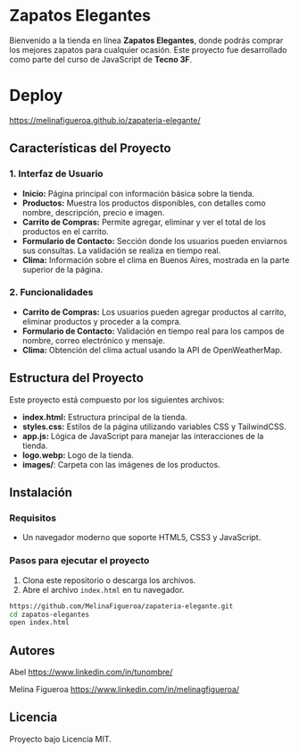 # Zapatos Elegantes

Bienvenido a la tienda en línea **Zapatos Elegantes**, donde podrás comprar los mejores zapatos para cualquier ocasión. Este proyecto fue desarrollado como parte del curso de JavaScript de **Tecno 3F**.

# Deploy 

https://melinafigueroa.github.io/zapateria-elegante/


## Características del Proyecto

### 1. **Interfaz de Usuario**
- **Inicio:** Página principal con información básica sobre la tienda.
- **Productos:** Muestra los productos disponibles, con detalles como nombre, descripción, precio e imagen.
- **Carrito de Compras:** Permite agregar, eliminar y ver el total de los productos en el carrito.
- **Formulario de Contacto:** Sección donde los usuarios pueden enviarnos sus consultas. La validación se realiza en tiempo real.
- **Clima:** Información sobre el clima en Buenos Aires, mostrada en la parte superior de la página.

### 2. **Funcionalidades**
- **Carrito de Compras:** Los usuarios pueden agregar productos al carrito, eliminar productos y proceder a la compra.
- **Formulario de Contacto:** Validación en tiempo real para los campos de nombre, correo electrónico y mensaje.
- **Clima:** Obtención del clima actual usando la API de OpenWeatherMap.

## Estructura del Proyecto

Este proyecto está compuesto por los siguientes archivos:

- **index.html:** Estructura principal de la tienda.
- **styles.css:** Estilos de la página utilizando variables CSS y TailwindCSS.
- **app.js:** Lógica de JavaScript para manejar las interacciones de la tienda.
- **logo.webp:** Logo de la tienda.
- **images/**: Carpeta con las imágenes de los productos.

## Instalación

### Requisitos

- Un navegador moderno que soporte HTML5, CSS3 y JavaScript.

### Pasos para ejecutar el proyecto

1. Clona este repositorio o descarga los archivos.
2. Abre el archivo `index.html` en tu navegador.

```bash
https://github.com/MelinaFigueroa/zapateria-elegante.git
cd zapatos-elegantes
open index.html
```

## Autores

Abel 
https://www.linkedin.com/in/tunombre/

Melina Figueroa
https://www.linkedin.com/in/melinagfigueroa/


## Licencia

Proyecto bajo Licencia MIT.




